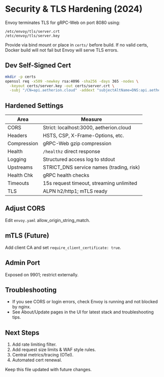 
# Security & TLS Hardening (2024)

Envoy terminates TLS for gRPC-Web on port 8080 using:

```text
/etc/envoy/tls/server.crt
/etc/envoy/tls/server.key
```

Provide via bind mount or place in `certs/` before build.
If no valid certs, Docker build will not fail but Envoy will serve TLS errors.


## Dev Self-Signed Cert

```bash
mkdir -p certs
openssl req -x509 -newkey rsa:4096 -sha256 -days 365 -nodes \
  -keyout certs/server.key -out certs/server.crt \
  -subj "/CN=api.aetherion.cloud" -addext "subjectAltName=DNS:api.aetherion.cloud,DNS:localhost"
```


## Hardened Settings

| Area        | Measure                                              |
|-------------|-----------------------------------------------------|
| CORS        | Strict: localhost:3000, aetherion.cloud             |
| Headers     | HSTS, CSP, X-Frame-Options, etc.                    |
| Compression | gRPC-Web gzip compression                           |
| Health      | `/healthz` direct response                          |
| Logging     | Structured access log to stdout                     |
| Upstreams   | STRICT_DNS service names (trading, risk)            |
| Health Chk  | gRPC health checks                                  |
| Timeouts    | 15s request timeout, streaming unlimited            |
| TLS         | ALPN h2/http1; mTLS ready                           |


## Adjust CORS

Edit `envoy.yaml` allow_origin_string_match.


## mTLS (Future)

Add client CA and set `require_client_certificate: true`.


## Admin Port

Exposed on 9901; restrict externally.


## Troubleshooting

- If you see CORS or login errors, check Envoy is running and not blocked by nginx.
- See About/Update pages in the UI for latest stack and troubleshooting tips.


## Next Steps

1. Add rate limiting filter.
2. Add request size limits & WAF style rules.
3. Central metrics/tracing (OTel).
4. Automated cert renewal.

Keep this file updated with future changes.
